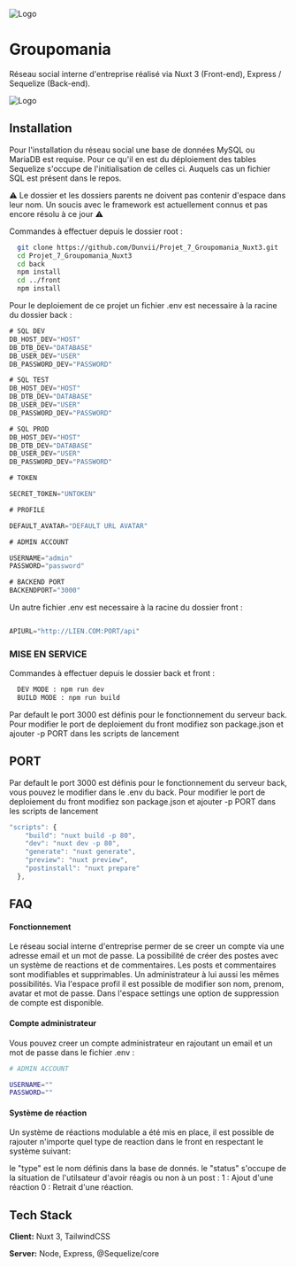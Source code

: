
![Logo](http://5.39.84.218:3000/_nuxt/assets/images/groupomania.webp)


# Groupomania

Réseau social interne d'entreprise réalisé via Nuxt 3 (Front-end), Express / Sequelize (Back-end).



![Logo](http://5.39.84.218:3000/_nuxt/assets/images/groupomania.webp)

## Installation

Pour l'installation du réseau social une base de données MySQL ou MariaDB est requise.
Pour ce qu'il en est du déploiement des tables Sequelize s'occupe de l'initialisation de celles ci.
Auquels cas un fichier SQL est présent dans le repos.

⚠ Le dossier et les dossiers parents ne doivent pas contenir d'espace dans leur nom. Un soucis avec le framework est actuellement connus et pas encore résolu à ce jour ⚠

Commandes à effectuer depuis le dossier root :
```bash
  git clone https://github.com/Dunvii/Projet_7_Groupomania_Nuxt3.git
  cd Projet_7_Groupomania_Nuxt3
  cd back
  npm install
  cd ../front
  npm install
```

Pour le deploiement de ce projet un fichier .env est necessaire à la racine du dossier back : 

```js
# SQL DEV
DB_HOST_DEV="HOST"
DB_DTB_DEV="DATABASE"
DB_USER_DEV="USER"
DB_PASSWORD_DEV="PASSWORD"

# SQL TEST
DB_HOST_DEV="HOST"
DB_DTB_DEV="DATABASE"
DB_USER_DEV="USER"
DB_PASSWORD_DEV="PASSWORD"

# SQL PROD
DB_HOST_DEV="HOST"
DB_DTB_DEV="DATABASE"
DB_USER_DEV="USER"
DB_PASSWORD_DEV="PASSWORD"

# TOKEN

SECRET_TOKEN="UNTOKEN"

# PROFILE 

DEFAULT_AVATAR="DEFAULT URL AVATAR"

# ADMIN ACCOUNT

USERNAME="admin"
PASSWORD="password"

# BACKEND PORT
BACKENDPORT="3000"
```

Un autre fichier .env est necessaire à la racine du dossier front :

```js

APIURL="http://LIEN.COM:PORT/api"

```
### MISE EN SERVICE

Commandes à effectuer depuis le dossier back et front :

```bash
  DEV MODE : npm run dev
  BUILD MODE : npm run build
```

Par default le port 3000 est définis pour le fonctionnement du serveur back.
Pour modifier le port de deploiement du front modifiez son package.json et ajouter -p PORT dans les scripts de lancement 

## PORT

Par default le port 3000 est définis pour le fonctionnement du serveur back, vous pouvez le modifier dans le .env du back.
Pour modifier le port de deploiement du front modifiez son package.json et ajouter -p PORT dans les scripts de lancement 

```javascript
"scripts": {
    "build": "nuxt build -p 80",
    "dev": "nuxt dev -p 80",
    "generate": "nuxt generate",
    "preview": "nuxt preview",
    "postinstall": "nuxt prepare"
  },
```


## FAQ

#### Fonctionnement

Le réseau social interne d'entreprise permer de se creer un compte via une adresse email et un mot de passe.
La possibilité de créer des postes avec un système de reactions et de commentaires.
Les posts et commentaires sont modifiables et supprimables. Un administrateur à lui aussi les mêmes possibilités.
Via l'espace profil il est possible de modifier son nom, prenom, avatar et mot de passe.
Dans l'espace settings une option de suppression de compte est disponible.

#### Compte administrateur

Vous pouvez creer un compte administrateur en rajoutant un email et un mot de passe dans le fichier .env :

```bash
# ADMIN ACCOUNT

USERNAME=""
PASSWORD=""
```

#### Système de réaction

Un système de réactions modulable a été mis en place, il est possible de rajouter n'importe quel type de reaction dans le front en respectant le système suivant:

le "type" est le nom définis dans la base de donnés.
le "status" s'occupe de la situation de l'utilsateur d'avoir réagis ou non à un post : 
1 : Ajout d'une réaction
0 : Retrait d'une réaction.
## Tech Stack

**Client:** Nuxt 3, TailwindCSS

**Server:** Node, Express, @Sequelize/core

